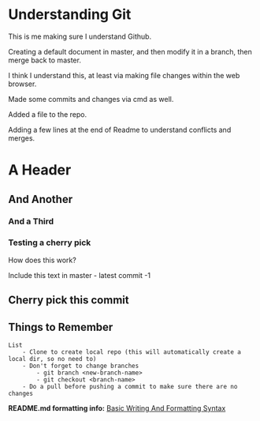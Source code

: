 Understanding Git
==================
This is me making sure I understand Github.

Creating a default document in master, and then modify it in a branch, then merge back to master.

I think I understand this, at least via making file changes within the web browser.

Made some commits and changes via cmd as well.

Added a file to the repo.

Adding a few lines
at the end of Readme to understand conflicts and merges.

# A Header
## And Another
### And a Third

### Testing a cherry pick

How does this work?

Include this text in master - latest commit -1

Cherry pick this commit
---

## Things to Remember
    List
        - Clone to create local repo (this will automatically create a local dir, so no need to)
        - Don't forget to change branches
            - git branch <new-branch-name>
            - git checkout <branch-name>
        - Do a pull before pushing a commit to make sure there are no changes

**README.md formatting info:** [Basic Writing And Formatting Syntax](https://help.github.com/articles/basic-writing-and-formatting-syntax/)
